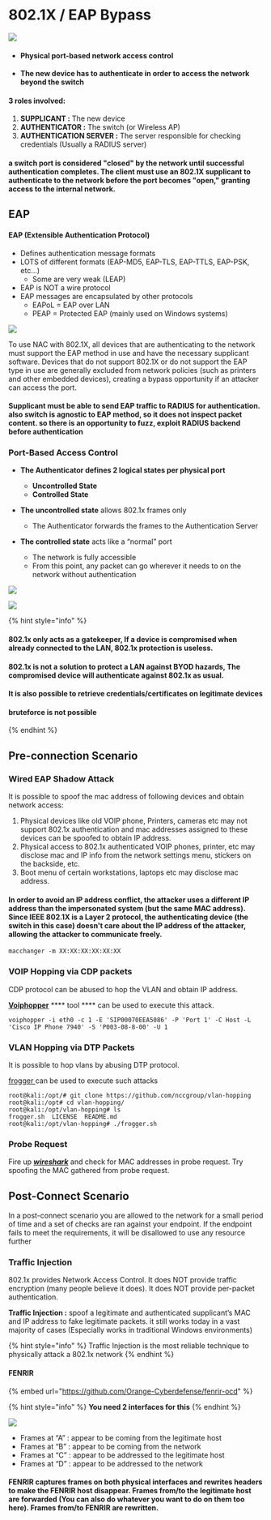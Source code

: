 # 802.1X / EAP Bypass

![](<../../.gitbook/assets/image (289) (1) (1).png>)

* #### Physical port-based network access control
* **The new device has to authenticate in order to access the network beyond the switch**

#### 3 roles involved:

1. **SUPPLICANT :** The new device
2. **AUTHENTICATOR :** The switch (or Wireless AP)
3. **AUTHENTICATION SERVER :** The server responsible for checking credentials (Usually a RADIUS server)

#### a switch port is considered "closed" by the network until successful authentication completes. The client must use an 802.1X supplicant to authenticate to the network before the port becomes "open," granting access to the internal network.

## EAP

#### EAP (Extensible Authentication Protocol)

* Defines authentication message formats
* LOTS of different formats (EAP-MD5, EAP-TLS, EAP-TTLS, EAP-PSK, etc…)
  * Some are very weak (LEAP)
* EAP is NOT a wire protocol
* EAP messages are encapsulated by other protocols
  * EAPoL = EAP over LAN
  * PEAP = Protected EAP (mainly used on Windows systems)

![](<../../.gitbook/assets/image (292) (1) (1).png>)

To use NAC with 802.1X, all devices that are authenticating to the network must support the EAP method in use and have the necessary supplicant software. Devices that do not support 802.1X or do not support the EAP type in use are generally excluded from network policies (such as printers and other embedded devices), creating a bypass opportunity if an attacker can access the port.

#### Supplicant must be able to send EAP traffic to RADIUS for authentication. also switch is agnostic to EAP method, so it does not inspect packet content. so there is an opportunity to fuzz, exploit RADIUS backend before authentication

### Port-Based Access Control

* **The Authenticator defines 2 logical states per physical port**
  * **Uncontrolled State**
  * **Controlled State**



* **The uncontrolled state** allows 802.1x frames only
  * The Authenticator forwards the frames to the Authentication Server
* **The controlled state** acts like a “normal” port
  * The network is fully accessible
  * From this point, any packet can go wherever it needs to on the network without authentication&#x20;

![](<../../.gitbook/assets/image (281) (1) (1).png>)



![](<../../.gitbook/assets/image (283) (1) (1).png>)

{% hint style="info" %}
#### 802.1x only acts as a gatekeeper, If a device is compromised when already connected to the LAN, 802.1x protection is useless.&#x20;

#### 802.1x is not a solution to protect a LAN against BYOD hazards, The compromised device will authenticate against 802.1x as usual.

#### It is also possible to retrieve credentials/certificates on legitimate devices

#### bruteforce is not possible
{% endhint %}

## Pre-connection Scenario

### Wired EAP Shadow Attack

It is possible to spoof the mac address of following devices and obtain network access:

1. Physical devices like old VOIP phone, Printers, cameras etc may not support 802.1x authentication and mac addresses assigned to these devices can be spoofed to obtain IP address.
2. Physical access to 802.1x authenticated VOIP phones, printer, etc may disclose mac and IP info from the network settings menu, stickers on the backside, etc.&#x20;
3. Boot menu of certain workstations, laptops etc may disclose mac address.

#### In order to avoid an IP address conflict, the attacker uses a different IP address than the impersonated system (but the same MAC address). Since IEEE 802.1X is a Layer 2 protocol, the authenticating device (the switch in this case) doesn't care about the IP address of the attacker, allowing the attacker to communicate freely.

```
macchanger -m XX:XX:XX:XX:XX:XX
```

### VOIP Hopping via CDP packets

CDP protocol can be abused to hop the VLAN and obtain IP address.

[**Voiphopper**](https://tools.kali.org/sniffingspoofing/voiphopper) **** tool **** can be used to execute this attack.

```
voiphopper -i eth0 -c 1 -E 'SIP00070EEA5086' -P 'Port 1' -C Host -L   'Cisco IP Phone 7940' -S 'P003-08-8-00' -U 1
```

### **VLAN Hopping via DTP Packets**

It is possible to hop vlans by abusing DTP protocol.

&#x20;[frogger ](https://github.com/nccgroup/vlan-hopping)can be used to execute such attacks

```
root@kali:/opt/# git clone https://github.com/nccgroup/vlan-hopping
root@kali:/opt# cd vlan-hopping/
root@kali:/opt/vlan-hopping# ls
frogger.sh  LICENSE  README.md
root@kali:/opt/vlan-hopping# ./frogger.sh
```

### **Probe Request**

Fire up [_**wireshark**_](https://www.wireshark.org) and check for MAC addresses in probe request. Try spoofing the MAC gathered from probe request.

## Post-Connect Scenario

In a post-connect scenario you are allowed to the network for a small period of time and a set of checks are ran against your endpoint. If the endpoint fails to meet the requirements, it will be disallowed to use any resource further

### Traffic Injection

802.1x provides Network Access Control. It does NOT provide traffic encryption (many people believe it does).  It does NOT provide per-packet authentication.

**Traffic Injection :** spoof a legitimate and authenticated supplicant’s MAC and IP address to fake legitimate packets. it still works today in a vast majority of cases (Especially works in traditional Windows environments)

{% hint style="info" %}
Traffic Injection is the most reliable technique to physically attack a 802.1x network
{% endhint %}

#### FENRIR

{% embed url="https://github.com/Orange-Cyberdefense/fenrir-ocd" %}

{% hint style="info" %}
**You need 2 interfaces for this**
{% endhint %}

![](<../../.gitbook/assets/image (298).png>)

* Frames at “A” : appear to be coming from the legitimate host
* Frames at “B” : appear to be coming from the network
* Frames at “C” : appear to be addressed to the legitimate host
* Frames at “D” : appear to be addressed to the network

#### FENRIR captures frames on both physical interfaces and rewrites headers to make the FENRIR host disappear. Frames from/to the legitimate host are forwarded (You can also do whatever you want to do on them too here). Frames from/to FENRIR are rewritten.
